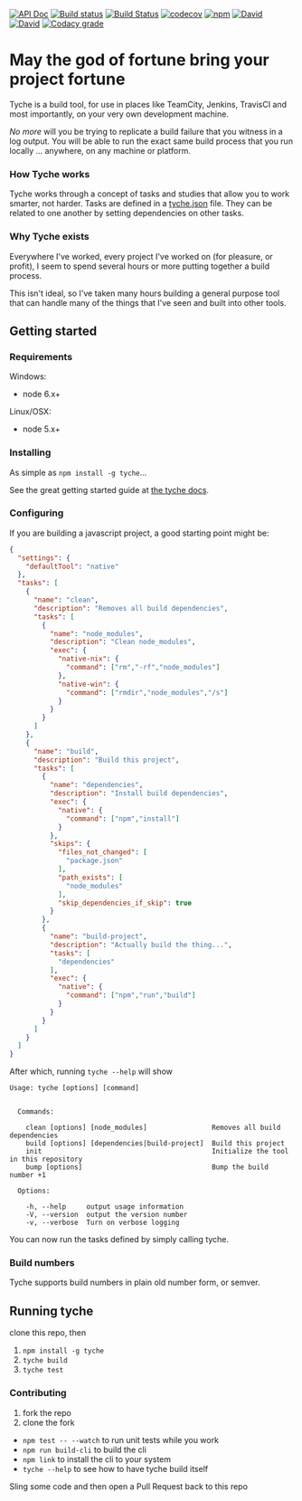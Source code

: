 [![API Doc](https://doclets.io/withinboredom/tyche/master.svg)](https://doclets.io/withinboredom/tyche/master) [![Build status](https://ci.appveyor.com/api/projects/status/g6g599g61onplq17/branch/master?svg=true)](https://ci.appveyor.com/project/withinboredom/tyche/branch/master) [![Build Status](https://travis-ci.org/withinboredom/tyche.svg?branch=master)](https://travis-ci.org/withinboredom/tyche) [![codecov](https://codecov.io/gh/withinboredom/tyche/branch/master/graph/badge.svg)](https://codecov.io/gh/withinboredom/tyche)
[![npm](https://img.shields.io/npm/l/tyche.svg?maxAge=2592000)]() [![David](https://img.shields.io/david/withinboredom/tyche.svg?maxAge=2592000)]() [![David](https://img.shields.io/david/dev/withinboredom/tyche.svg?maxAge=2592000)]()
[![Codacy grade](https://img.shields.io/codacy/grade/6abf4672109149318cbef759d466ba76.svg?maxAge=2592000)]()

# May the god of fortune bring your project fortune

Tyche is a build tool, for use in places like TeamCity, Jenkins, TravisCI
and most importantly, on your very own development machine.

*No more* will you be trying to replicate a build failure that you witness
in a log output. You will be able to run the exact same build process that
you run locally ... anywhere, on any machine or platform.

### How Tyche works

Tyche works through a concept of tasks and studies that allow you to work
smarter, not harder. Tasks are defined in a [tyche.json](./tyche.json) file. 
They can be related to one another by setting dependencies on other tasks.

### Why Tyche exists

Everywhere I've worked, every project I've worked on (for pleasure, or profit),
I seem to spend several hours or more putting together a build process.

This isn't ideal, so I've taken many hours building a general purpose tool
that can handle many of the things that I've seen and built into other tools.

## Getting started

### Requirements

Windows:
 - node 6.x+

Linux/OSX:
 - node 5.x+

### Installing

As simple as `npm install -g tyche`...

See the great getting started guide at [the tyche docs](https://withinboredom.github.io/tyche).

### Configuring

If you are building a javascript project, a good starting point might be:

``` json
{
  "settings": {
    "defaultTool": "native"
  },
  "tasks": [
    {
      "name": "clean",
      "description": "Removes all build dependencies",
      "tasks": [
        {
          "name": "node_modules",
          "description": "Clean node_modules",
          "exec": {
            "native-nix": {
              "command": ["rm","-rf","node_modules"]
            },
            "native-win": {
              "command": ["rmdir","node_modules","/s"]
            }
          }
        }
      ]
    },
    {
      "name": "build",
      "description": "Build this project",
      "tasks": [
        {
          "name": "dependencies",
          "description": "Install build dependencies",
          "exec": {
            "native": {
              "command": ["npm","install"]
            }
          },
          "skips": {
            "files_not_changed": [
              "package.json"
            ],
            "path_exists": [
              "node_modules"
            ],
            "skip_dependencies_if_skip": true
          }
        },
        {
          "name": "build-project",
          "description": "Actually build the thing...",
          "tasks": [
            "dependencies"
          ],
          "exec": {
            "native": {
              "command": ["npm","run","build"]
            }
          }
        }
      ]
    }
  ]
}
```

After which, running `tyche --help` will show

```
Usage: tyche [options] [command]


  Commands:

    clean [options] [node_modules]                Removes all build dependencies
    build [options] [dependencies|build-project]  Build this project
    init                                          Initialize the tool in this repository
    bump [options]                                Bump the build number +1

  Options:

    -h, --help     output usage information
    -V, --version  output the version number
    -v, --verbose  Turn on verbose logging
```

You can now run the tasks defined by simply calling tyche.

### Build numbers

Tyche supports build numbers in plain old number form, or semver.

## Running tyche

clone this repo, then

1. `npm install -g tyche`
2. `tyche build`
3. `tyche test`

### Contributing

1. fork the repo
1. clone the fork

- `npm test -- --watch` to run unit tests while you work
- `npm run build-cli` to build the cli
- `npm link` to install the cli to your system
- `tyche --help` to see how to have tyche build itself

Sling some code and then open a Pull Request back to this repo
